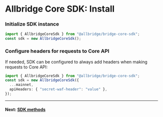 # Allbridge Core SDK: Install

### Initialize SDK instance

```ts
import { AllbridgeCoreSdk } from "@allbridge/bridge-core-sdk";
const sdk = new AllbridgeCoreSdk();
```

### Configure headers for requests to Core API 

If needed, SDK can be configured to always add headers when making requests to Core API:  
```ts
import { AllbridgeCoreSdk } from "@allbridge/bridge-core-sdk";
const sdk = new AllbridgeCoreSdk({
  ...mainnet,
  apiHeaders: { "secret-waf-header": "value" },
});
```


---
#### Next: [SDK methods](core-sdk-api.md)
